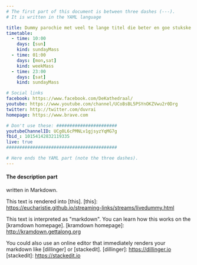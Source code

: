 ```yaml
---
# The first part of this document is between three dashes (---).
# It is written in the YAML language

title: Dummy parochie met veel te lange titel die beter en goe stukske zou worden ingekort, vindt ge da nu ook ni?
timetable:
  - time: 10:00
    days: [sun]
    kind: sundayMass
  - time: 01:00
    days: [mon,sat]
    kind: weekMass
  - time: 23:00
    days: [sat]
    kind: sundayMass

# Social links
facebook: https://www.facebook.com/DeKathedraal/
youtube: https://www.youtube.com/channel/UCoBsBL5PSYnOKZVwu2r0Drg
twitter: http://twitter.com/duvrai
homepage: https://www.brave.com

# Don't use these: #######################
youtubeChannelID: UCg0L6cPMNLv1gjsyzYqMG7g
fbid_: 10154142832119335
live: true
##########################################

# Here ends the YAML part (note the three dashes).
---
```

#### The description part
written in Markdown.

This text is rendered into [this].
[this]: https://eucharistie.github.io/streaming-links/streams/livedummy.html

This text is interpreted as "markdown".
You can learn how this works on the [kramdown homepage].
[kramdown homepage]: http://kramdown.gettalong.org

You could also use an online editor that immediately renders your markdown
like [dillinger] or [stackedit].
[dillinger]: https://dillinger.io
[stackedit]: https://stackedit.io

